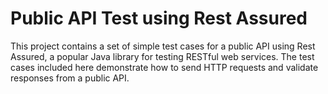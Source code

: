 
# Public API Test using Rest Assured

This project contains a set of simple test cases for a public API using Rest Assured, a popular Java library for testing RESTful web services. The test cases included here demonstrate how to send HTTP requests and validate responses from a public API.

#
